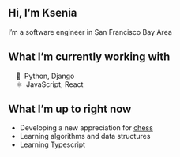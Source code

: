 ## Hi, I’m Ksenia  
I’m a software engineer in San Francisco Bay Area

What I’m currently working with
---
&nbsp;&nbsp;&nbsp;&nbsp;🐍&nbsp;&nbsp;Python, Django  
&nbsp;&nbsp;&nbsp;&nbsp;⚛️&nbsp;&nbsp;JavaScript, React

What I’m up to right now
---
* Developing a new appreciation for [chess](https://www.chess.com)
* Learning algorithms and data structures
* Learning Typescript

